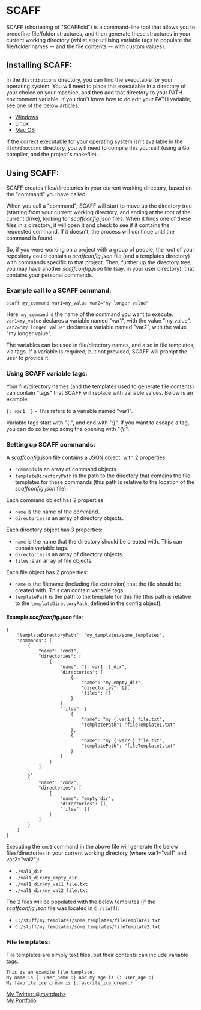 # SCAFF

SCAFF (shortening of "SCAFFold") is a command-line tool that allows you to predefine file/folder structures, and then generate these structures in your current working directory (whilst also utilising variable tags to populate the file/folder names -- and the file contents -- with custom values).

## Installing SCAFF:

In the `distributions` directory, you can find the executable for your operating system. You will need to place this executable in a directory of your choice on your machine, and then add that directory to your PATH environment variable. If you don't know how to do edit your PATH variable, see one of the below articles:

 - [Windows](https://www.computerhope.com/issues/ch000549.htm)
 - [Linux](https://www.howtogeek.com/658904/how-to-add-a-directory-to-your-path-in-linux/)
 - [Mac OS](https://osxdaily.com/2014/08/14/add-new-path-to-path-command-line/)

If the correct executable for your operating system isn't available in the `distributions` directory, you will need to compile this yourself (using a Go compiler, and the project's makefile).

## Using SCAFF:

SCAFF creates files/directories in your current working directory, based on the "command" you have called.

When you call a "command", SCAFF will start to move up the directory tree (starting from your current working directory, and ending at the root of the current drive), looking for *scaffconfig.json* files. When it finds one of these files in a directory, it will open it and check to see if it contains the requested command. If it doesn't, the process will continue until the command is found.

So, if you were working on a project with a group of people, the root of your repository could contain a *scaffconfig.json* file (and a templates directory) with commands specific to that project. Then, further up the directory tree, you may have another *scaffconfig.json* file (say, in your user directory), that contains your personal commands.

### Example call to a SCAFF command:

`scaff my_command var1=my_value var2="my longer value"`

Here, `my_command` is the name of the command you want to execute. `var1=my_value` declares a variable named "var1", with the value "my_value". `var2="my longer value"` declares a variable named "var2", with the value "my longer value".

The variables can be used in file/directory names, and also in file templates, via tags. If a variable is required, but not provided, SCAFF will prompt the user to provide it.

### Using SCAFF variable tags:

Your file/directory names (and the templates used to generate file contents) can contain "tags" that SCAFF will replace with variable values. Below is an example:

`{: var1 :}` - This refers to a variable named "var1".

Variable tags start with "{:", and end with ":}". If you want to escape a tag, you can do so by replacing the opening with "{\\:".

### Setting up SCAFF commands:

A *scaffconfig.json* file contains a JSON object, with 2 properties:
 - `commands` is an array of command objects.
 - `templateDirectoryPath` is the path to the directory that contains the file templates for these commands (this path is relative to the location of the *scaffconfig.json* file).

Each command object has 2 properties:
 - `name` is the name of the command.
 - `directories` is an array of directory objects.

Each directory object has 3 properties:
 - `name` is the name that the directory should be created with. This can contain variable tags.
 - `directories` is an array of directory objects.
 - `files` is an array of file objects.

Each file object has 2 properties:
 - `name` is the filename (including file extension) that the file should be created with. This can contain variable tags.
 - `templatePath` is the path to the template for this file (this path is relative to the `templateDirectoryPath`, defined in the config object).

#### Example *scaffconfig.json* file:

```
{
    "templateDirectoryPath": "my_templates/some_templates",
    "commands": [
        {
            "name": "cmd1",
            "directories": [
                {
                    "name": "{: var1 :}_dir",
                    "directories": [
                        {
                            "name": "my_empty_dir",
                            "directories": [],
                            "files": []
                        }
                    ],
                    "files": [
                        {
                            "name": "my_{:var1:}_file.txt",
                            "templatePath": "fileTemplate1.txt"
                        },
                        {
                            "name": "my_{:var2:}_file.txt",
                            "templatePath": "fileTemplate2.txt"
                        }
                    ]
                }
            ]
        },
        {
            "name": "cmd2",
            "directories": [
                {
                    "name": "empty_dir",
                    "directories": [],
                    "files": []
                }
            ]
        }
    ]
}
```

Executing the `cmd1` command in the above file will generate the below files/directories in your current working directory (where var1="val1" and var2="val2"):

 - `./val1_dir`
 - `./val1_dir/my_empty_dir`
 - `./val1_dir/my_val1_file.txt`
 - `./val1_dir/my_val2_file.txt`

The 2 files will be populated with the below templates (if the *scaffconfig.json* file was located in `C:/stuff`):

- `C:/stuff/my_templates/some_templates/fileTemplate1.txt`
- `C:/stuff/my_templates/some_templates/fileTemplate2.txt`

### File templates:

File templates are simply text files, but their contents can include variable tags.

```
This is an example file template.
My name is {: user_name :} and my age is {: user_age :}
My favorite ice cream is {:favorite_ice_cream:}
```

[My Twitter: @mattdarbs](http://twitter.com/mattdarbs)  
[My Portfolio](http://md-developer.uk)
